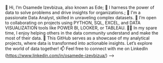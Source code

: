 👋 Hi, I’m Osamede Izevbizua, also known as Ede;
👀 I harness the power of data to solve problems and drive insights for organizations.;
🌱 I'm a passionate Data Analyst, skilled in unraveling complex datasets.
🤝 I’m open to collaborating on projects using PYTHON, SQL, EXCEL, and DATA VISUALIZATION tools like POWER BI, LOOKER, or TABLEAU.
👩‍💻 In my spare time, I enjoy helping others in the data community understand and make the most of their data.
🌱 This GitHub serves as a showcase of my analytical projects, where data is transformed into actionable insights. Let’s explore the world of data together!
📫 Feel free to connect with me on LinkedIn (https://www.linkedin.com/in/osamede-izevbizua/)
-->
